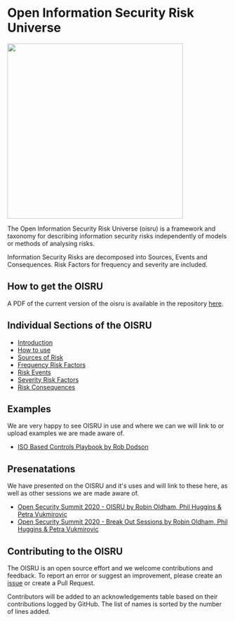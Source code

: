 # Open Information Security Risk Universe

<img src="cover.jpg" width=400 align="middle">

The Open Information Security Risk Universe (oisru) is a framework and taxonomy for describing information security risks independently of models or methods of analysing risks.

Information Security Risks are decomposed into Sources, Events and Consequences. Risk Factors for frequency and severity are included.

## How to get the OISRU

A PDF of the current version of the oisru is available in the repository [here](https://github.com/oracuk/oisru/blob/master/oisru.pdf).

## Individual Sections of the OISRU

- [Introduction](00-c-intro.md)
- [How to use](00-d-supporting.md)
- [Sources of Risk](01-a-sources.md)
- [Frequency Risk Factors](02-a-frequency-factors.md)
- [Risk Events](03-a-events.md)
- [Severity Risk Factors](04-a-consequence-factors.md)
- [Risk Consequences](05-a-consequences.md)

## Examples

We are very happy to see OISRU in use and where we can we will link to or upload examples we are made aware of.

- [ISO Based Controls Playbook by Rob Dodson](https://github.com/oracuk/oisru/blob/master/examples/ISO%20Based%20Controls%20Playbook.pdf)

## Presenatations

We have presented on the OISRU and it's uses and will link to these here, as well as other sessions we are made aware of.

 - [Open Security Summit 2020 - OISRU by Robin Oldham, Phil Huggins & Petra Vukmirovic](https://github.com/oracuk/oisru/blob/master/oss2020/OSS2020_-_Open_Information_Security_Risk_Universe_(OISRU).pdf)
 - [Open Security Summit 2020 - Break Out Sessions by Robin Oldham, Phil Huggins & Petra Vukmirovic](https://github.com/oracuk/oisru/blob/master/oss2020/OSS2020_-_OISRU_Activity_Slides.pdf)

## Contributing to the OISRU
The OISRU is an open source effort and we welcome contributions and feedback.
To report an error or suggest an improvement, please create an [issue](https://github.com/oracuk/oisru/issues "Github issues") or create a Pull Request.

Contributors will be added to an acknowledgements table based on their contributions logged by GitHub. The list of names is sorted by the number of lines added. 
